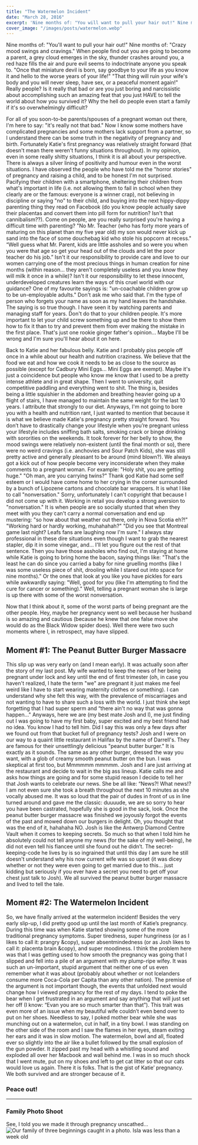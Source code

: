 ```yaml
---
title: "The Watermelon Incident"
date: "March 28, 2016"
excerpt: 'Nine months of: "You will want to pull your hair out!" Nine months of: "Crazy...'
cover_image: "/images/posts/watermelon.webp"
---
```


Nine months of: "You'll want to pull your hair out!" Nine months of: "Crazy mood swings and cravings." When people find out you are going to become a parent, a grey cloud emerges in the sky, thunder crashes around you, a red haze fills the air and pure evil seems to indoctrinate anyone you speak to. "Once that miniature devil is born, say goodbye to your life as you know it and hello to the worse years of your life!" "That thing will ruin your wife's body and you will never sleep, have sex, or a peaceful moment again!" Really people? Is it really that bad or are you just boring and narcissistic about accomplishing such an amazing feat that you just HAVE to tell the world about how you survived it? Why the hell do people even start a family if it's so overwhelmingly difficult?

For all of you soon-to-be parents/spouses of a pregnant woman out there, I'm here to say: "it's really not that bad." Now I know some mothers have complicated pregnancies and some mothers lack support from a partner, so I understand there can be some truth in the negativity of pregnancy and birth. Fortunately Katie's first pregnancy was relatively straight forward (that doesn't mean there weren't funny situations throughout). In my opinion, even in some really shitty situations, I think it is all about your perspective. There is always a silver lining of positivity and humour even in the worst situations. I have observed the people who have told me the "horror stories" of pregnancy and raising a child, and to be honest I'm not surprised. Pacifying their children with a smartphone, sheltering their children from what's important in life (i.e. not allowing them to fail in school when they clearly are or the famous: everyone is a winner crap), not believing in discipline or saying "no" to their child, and buying into the next hippy-dippy parenting thing they read on Facebook (do you know people actually save their placentas and convert them into pill form for nutrition? Isn't that cannibalism??). Come on people, are you really surprised you're having a difficult time with parenting? "No Mr. Teacher (who has forty more years of maturing on this planet than my five year old) my son would never kick up sand into the face of some douchebag kid who stole his popcorn at recess." “Well guess what Mr. Parent, kids are little assholes and so were you when you were that age so get your head out of the clouds and let the poor teacher do his job.” Isn't it our responsibility to provide care and love to our women carrying one of the most precious things in human creation for nine months (within reason... they aren't completely useless and you know they will milk it once in a while)? Isn't it our responsibility to let these innocent, underdeveloped creatures learn the ways of this cruel world with our guidance? One of my favourite sayings is: "un-coachable children grow up to be un-employable adults." Don't ask me who said that. I'm the type of person who forgets your name as soon as my hand leaves the handshake. The saying is so true though. I have seen it by watching parents and managing staff for years. Don't do that to your children people. It's more important to let your child screw something up and be there to show them how to fix it than to try and prevent them from ever making the mistake in the first place. That's just one rookie ginger father's opinion... Maybe I'll be wrong and I'm sure you'll hear about it on here.

Back to Katie and her fabulous belly. Katie and I probably piss people off once in a while about our health and nutrition craziness. We believe that the food we eat and how we cook it needs to be as close to the source as possible (except for Cadbury Mini Eggs... Mini Eggs are exempt). Maybe it's just a coincidence but people who know me know that I used to be a pretty intense athlete and in great shape. Then I went to university, quit competitive paddling and everything went to shit. The thing is, besides being a little squishier in the abdomen and breathing heavier going up a flight of stairs, I have managed to maintain the same weight for the last 10 years. I attribute that strongly to our diet. Anyways, I'm not going to bore you with a health and nutrition rant, I just wanted to mention that because it is what we believe made Katie's pregnancy pretty straight forward. You don’t have to drastically change your lifestyle when you’re pregnant unless your lifestyle includes sniffing bath salts, smoking crack or binge drinking with sororities on the weekends. It took forever for her belly to show, the mood swings were relatively non-existent (until the final month or so), there were no weird cravings (i.e. anchovies and Sour Patch Kids), she was still pretty active and generally pleasant to be around (mind blown?). We always got a kick out of how people become very inconsiderate when they make comments to a pregnant woman. For example: "Holy shit, you are getting huge." "Oh man, are you carrying twins?" Thank god Katie had some self esteem or I would have come home to her crying in the corner surrounded by a bunch of Lipozene cartons and chocolate bar wrappers. It is what I like to call "nonversation." Sorry, unfortunately I can't copyright that because I did not come up with it. Working in retail you develop a strong aversion to "nonversation." It is when people are so socially stunted that when they meet with you they can't carry a normal conversation and end up mustering: "so how about that weather out there, only in Nova Scotia eh?!" "Working hard or hardly working, muhahahah?" "Did you see that Montreal game last night? Leafs fans are laughing now I'm sure." I always stay professional in these dire situations even though I want to grab the nearest stapler, dip it in some vinegar, and... I'll let you figure out the rest of that sentence. Then you have those assholes who find out, I'm staying at home while Katie is going to bring home the bacon, saying things like: "That's the least he can do since you carried a baby for nine gruelling months (like I was some useless piece of shit, drooling while I stared out into space for nine months)." Or the ones that look at you like you have pickles for ears while awkwardly saying: "Well, good for you (like I'm attempting to find the cure for cancer or something)." Well, telling a pregnant woman she is large is up there with some of the worst nonversation.

Now that I think about it, some of the worst parts of being pregnant are the other people. Hey, maybe her pregnancy went so well because her husband is so amazing and cautious (because he knew that one false move she would do as the Black Widow spider does). Well there were two such moments where I, in retrospect, may have slipped.

## Moment #1: The Peanut Butter Burger Massacre

This slip up was very early on (and I mean early). It was actually soon after the story of my last post. My wife wanted to keep the news of her being pregnant under lock and key until the end of first trimester (oh, in case you haven't realized, I hate the term "we" are pregnant it just makes me feel weird like I have to start wearing maternity clothes or something). I can understand why she felt this way, with the prevalence of miscarriages and not wanting to have to share such a loss with the world. I just think she kept forgetting that I had super sperm and “there ain't no way that was gonna happen…" Anyways, here we are (my best mate Josh and I), me just finding out I was going to have my first baby, super excited and my best friend had no idea. You know I had to tell him. Did I say this was only a few days after we found out from that bucket full of pregnancy tests? Josh and I were on our way to a quaint little restaurant in Halifax by the name of Darrell's. They are famous for their unsettlingly delicious "peanut butter burger." It is exactly as it sounds. The same as any other burger, dressed the way you want, with a glob of creamy smooth peanut butter on the bun. I was skeptical at first too, but Mmmmmm mmmmm. Josh and I are just arriving at the restaurant and decide to wait in the big ass lineup. Katie calls me and asks how things are going and for some stupid reason I decide to tell her that Josh wants to celebrate our news. She be all like: “News?! What news!? I am not even sure she took a breath throughout the next 10 minutes as she vocally abused me. It was so loud that the pair of dudes in front of us in line turned around and gave me the classic: duuuude, we are so sorry to hear you have been castrated, hopefully she is good in the sack, look. Once the peanut butter burger massacre was finished we joyously forgot the events of the past and mowed down our burgers in delight. Oh, you thought that was the end of it, hahahaha NO. Josh is like the Antwerp Diamond Centre Vault when it comes to keeping secrets. So much so that when I told him he absolutely could not tell anyone my news (for the sake of my well-being), he did not even tell his fiancee until she found out he didn’t. The secret-keeping-code he lives by is so ingrained that until this day I am sure he still doesn't understand why his now current wife was so upset (it was dicey whether or not they were even going to get married due to this… just kidding but seriously if you ever have a secret you need to get off your chest just talk to Josh). We all survived the peanut butter burger massacre and lived to tell the tale.

## Moment #2: The Watermelon Incident

So, we have finally arrived at the watermelon incident! Besides the very early slip-up, I did pretty good up until the last month of Katie’s pregnancy. During this time was when Katie started showing some of the more traditional pregnancy symptoms. Super tiredness, super hungriness (or as I likes to call it: prangry &copy), super absentmindedness (or as Josh likes to call it: placenta brain &copy), and super moodiness. I think the problem here was that I was getting used to how smooth the pregnancy was going that I slipped and fell into a pile of an argument with my plump-ripe wifey. It was such an un-important, stupid argument that neither one of us even remember what it was about (probably about whether or not Icelanders consume more Coca-Cola per Capita than any other nation). The premise of the argument is not important though, the events that unfolded next would change how I viewed pregnancy for the rest of my days. I tend to poke the bear when I get frustrated in an argument and say anything that will just set her off (I know: “Evan you are so much smarter than that”). This trait was even more of an issue when my beautiful wife couldn’t even bend over to put on her shoes. Needless to say, I poked mother bear while she was munching out on a watermelon, cut in half, in a tiny bowl. I was standing on the other side of the room and I saw the flames in her eyes, steam exiting her ears and it was in slow motion. The watermelon, bowl and all, floated ever so slightly into the air like a bullet followed by the small explosion of the gun powder. It zipped past my head with a whistling sound and exploded all over her Macbook and wall behind me. I was in so much shock that I went mute, put on my shoes and left to get cat litter so that our cats would love us again. There it is folks. That is the gist of Katie’ pregnancy. We both survived and are stronger because of it.

### Peace out!

---

### Family Photo Shoot

See, I told you we made it through pregnancy unscathed...
![Our family of three beginnings caught in a photo. Isla was less than a week old](/images/posts/family.webp)
